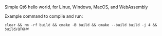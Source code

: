 Simple Qt6 hello world, for Linux, Windows, MacOS, and WebAssembly

Example command to compile and run:
```
clear && rm -rf build && cmake -B build && cmake --build build -j 4 && build/QT6HW
```
